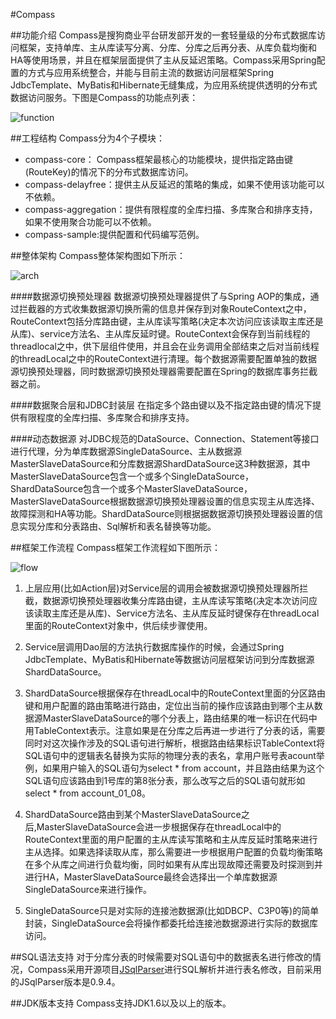 #Compass

##功能介绍
Compass是搜狗商业平台研发部开发的一套轻量级的分布式数据库访问框架，支持单库、主从库读写分离、分库、分库之后再分表、从库负载均衡和HA等使用场景，并且在框架层面提供了主从反延迟策略。Compass采用Spring配置的方式与应用系统整合，并能与目前主流的数据访问层框架Spring JdbcTemplate、MyBatis和Hibernate无缝集成，为应用系统提供透明的分布式数据访问服务。下图是Compass的功能点列表：

![function](https://github.com/sogou-biztech/compass/blob/master/function.jpg "function")


##工程结构
Compass分为4个子模块：
   * compass-core： Compass框架最核心的功能模块，提供指定路由键(RouteKey)的情况下的分布式数据库访问。
   * compass-delayfree：提供主从反延迟的策略的集成，如果不使用该功能可以不依赖。
   * compass-aggregation：提供有限程度的全库扫描、多库聚合和排序支持，如果不使用聚合功能可以不依赖。
   * compass-sample:提供配置和代码编写范例。

   
##整体架构
Compass整体架构图如下所示：

![arch](https://github.com/sogou-biztech/compass/blob/master/arch.jpg "arch")

####数据源切换预处理器
数据源切换预处理器提供了与Spring AOP的集成，通过拦截器的方式收集数据源切换所需的信息并保存到对象RouteContext之中，RouteContext包括分库路由键，主从库读写策略(决定本次访问应该读取主库还是从库)、service方法名、主从库反延时键。RouteContext会保存到当前线程的threadlocal之中，供下层组件使用，并且会在业务调用全部结束之后对当前线程的threadLocal之中的RouteContext进行清理。每个数据源需要配置单独的数据源切换预处理器，同时数据源切换预处理器需要配置在Spring的数据库事务拦截器之前。

####数据聚合层和JDBC封装层
在指定多个路由键以及不指定路由键的情况下提供有限程度的全库扫描、多库聚合和排序支持。

####动态数据源
对JDBC规范的DataSource、Connection、Statement等接口进行代理，分为单库数据源SingleDataSource、主从数据源MasterSlaveDataSource和分库数据源ShardDataSource这3种数据源，其中MasterSlaveDataSource包含一个或多个SingleDataSource，ShardDataSource包含一个或多个MasterSlaveDataSource，MasterSlaveDataSource根据数据源切换预处理器设置的信息实现主从库选择、故障探测和HA等功能。ShardDataSource则根据据数据源切换预处理器设置的信息实现分库和分表路由、Sql解析和表名替换等功能。


##框架工作流程
Compass框架工作流程如下图所示：

![flow](https://github.com/sogou-biztech/compass/blob/master/flow.jpg "flow")

1. 上层应用(比如Action层)对Service层的调用会被数据源切换预处理器所拦截，数据源切换预处理器收集分库路由键，主从库读写策略(决定本次访问应该读取主库还是从库)、Service方法名、主从库反延时键保存在threadLocal里面的RouteContext对象中，供后续步骤使用。

2. Service层调用Dao层的方法执行数据库操作的时候，会通过Spring JdbcTemplate、MyBatis和Hibernate等数据访问层框架访问到分库数据源ShardDataSource。

3. ShardDataSource根据保存在threadLocal中的RouteContext里面的分区路由键和用户配置的路由策略进行路由，定位出当前的操作应该路由到哪个主从数据源MasterSlaveDataSource的哪个分表上，路由结果的唯一标识在代码中用TableContext表示。注意如果是在分库之后再进一步进行了分表的话，需要同时对这次操作涉及的SQL语句进行解析，根据路由结果标识TableContext将SQL语句中的逻辑表名替换为实际的物理分表的表名，拿用户账号表acount举例，如果用户输入的SQL语句为select * from account，并且路由结果为这个SQL语句应该路由到1号库的第8张分表，那么改写之后的SQL语句就形如select * from account_01_08。

4. ShardDataSource路由到某个MasterSlaveDataSource之后,MasterSlaveDataSource会进一步根据保存在threadLocal中的RouteContext里面的用户配置的主从库读写策略和主从库反延时策略来进行主从选择。如果选择读取从库，那么需要进一步根据用户配置的负载均衡策略在多个从库之间进行负载均衡，同时如果有从库出现故障还需要及时探测到并进行HA，MasterSlaveDataSource最终会选择出一个单库数据源SingleDataSource来进行操作。

5. SingleDataSource只是对实际的连接池数据源(比如DBCP、C3P0等)的简单封装，SingleDataSource会将操作都委托给连接池数据源进行实际的数据库访问。


##SQL语法支持
对于分库分表的时候需要对SQL语句中的数据表名进行修改的情况，Compass采用开源项目[JSqlParser](https://github.com/JSQLParser/JSqlParser)进行SQL解析并进行表名修改，目前采用的JSqlParser版本是0.9.4。


##JDK版本支持
Compass支持JDK1.6以及以上的版本。